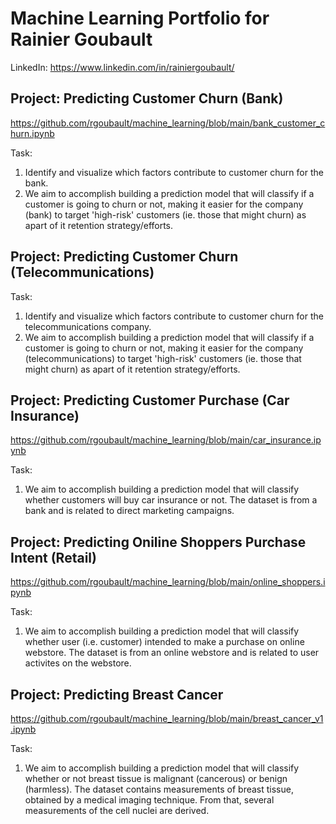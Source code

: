 # Machine Learning Portfolio for Rainier Goubault
LinkedIn: https://www.linkedin.com/in/rainiergoubault/


## Project: Predicting Customer Churn (Bank)
https://github.com/rgoubault/machine_learning/blob/main/bank_customer_churn.ipynb

Task:
1. Identify and visualize which factors contribute to customer churn for the bank.
2. We aim to accomplish building a prediction model that will classify if a customer is going to churn or not, making it easier for the company (bank) to target 'high-risk' customers (ie. those that might churn) as apart of it retention strategy/efforts.



## Project: Predicting Customer Churn (Telecommunications)

Task:
1. Identify and visualize which factors contribute to customer churn for the telecommunications company.
2. We aim to accomplish building a prediction model that will classify if a customer is going to churn or not, making it easier for the company (telecommunications) to target 'high-risk' customers (ie. those that might churn) as apart of it retention strategy/efforts.



## Project: Predicting Customer Purchase (Car Insurance)
https://github.com/rgoubault/machine_learning/blob/main/car_insurance.ipynb

Task:
1. We aim to accomplish building a prediction model that will classify whether customers will buy car insurance or not. The dataset is from a bank and is related to direct marketing campaigns.



## Project: Predicting Oniline Shoppers Purchase Intent (Retail)
https://github.com/rgoubault/machine_learning/blob/main/online_shoppers.ipynb

Task:
1. We aim to accomplish building a prediction model that will classify whether user (i.e. customer) intended to make a purchase on online webstore. The dataset is from an online webstore and is related to user activites on the webstore.


## Project: Predicting Breast Cancer
https://github.com/rgoubault/machine_learning/blob/main/breast_cancer_v1.ipynb

Task:
1. We aim to accomplish building a prediction model that will classify whether or not breast tissue is malignant (cancerous) or benign (harmless). The dataset contains measurements of breast tissue, obtained by a medical imaging technique. From that, several measurements of the cell nuclei are derived.

